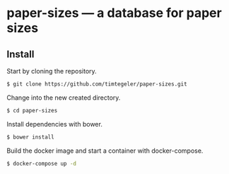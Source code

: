 # paper-sizes — a database for paper sizes

## Install

Start by cloning the repository.

```sh
$ git clone https://github.com/timtegeler/paper-sizes.git
```

Change into the new created directory.

```sh
$ cd paper-sizes
```

Install dependencies with bower.

```sh
$ bower install
```

Build the docker image and start a container with docker-compose.

```sh
$ docker-compose up -d
```